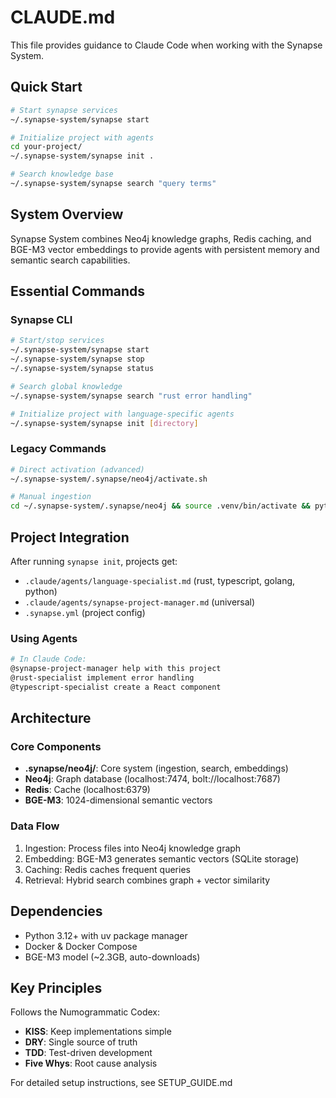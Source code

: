 # CLAUDE.md

This file provides guidance to Claude Code when working with the Synapse System.

## Quick Start

```bash
# Start synapse services
~/.synapse-system/synapse start

# Initialize project with agents
cd your-project/
~/.synapse-system/synapse init .

# Search knowledge base
~/.synapse-system/synapse search "query terms"
```

## System Overview

Synapse System combines Neo4j knowledge graphs, Redis caching, and BGE-M3 vector embeddings to provide agents with persistent memory and semantic search capabilities.

## Essential Commands

### Synapse CLI
```bash
# Start/stop services
~/.synapse-system/synapse start
~/.synapse-system/synapse stop
~/.synapse-system/synapse status

# Search global knowledge
~/.synapse-system/synapse search "rust error handling"

# Initialize project with language-specific agents
~/.synapse-system/synapse init [directory]
```

### Legacy Commands
```bash
# Direct activation (advanced)
~/.synapse-system/.synapse/neo4j/activate.sh

# Manual ingestion
cd ~/.synapse-system/.synapse/neo4j && source .venv/bin/activate && python ingestion.py
```

## Project Integration

After running `synapse init`, projects get:
- `.claude/agents/language-specialist.md` (rust, typescript, golang, python)
- `.claude/agents/synapse-project-manager.md` (universal)
- `.synapse.yml` (project config)

### Using Agents
```bash
# In Claude Code:
@synapse-project-manager help with this project
@rust-specialist implement error handling
@typescript-specialist create a React component
```

## Architecture

### Core Components
- **.synapse/neo4j/**: Core system (ingestion, search, embeddings)
- **Neo4j**: Graph database (localhost:7474, bolt://localhost:7687)
- **Redis**: Cache (localhost:6379)
- **BGE-M3**: 1024-dimensional semantic vectors

### Data Flow
1. Ingestion: Process files into Neo4j knowledge graph
2. Embedding: BGE-M3 generates semantic vectors (SQLite storage)
3. Caching: Redis caches frequent queries
4. Retrieval: Hybrid search combines graph + vector similarity

## Dependencies

- Python 3.12+ with uv package manager
- Docker & Docker Compose
- BGE-M3 model (~2.3GB, auto-downloads)

## Key Principles

Follows the Numogrammatic Codex:
- **KISS**: Keep implementations simple
- **DRY**: Single source of truth
- **TDD**: Test-driven development
- **Five Whys**: Root cause analysis

For detailed setup instructions, see SETUP_GUIDE.md